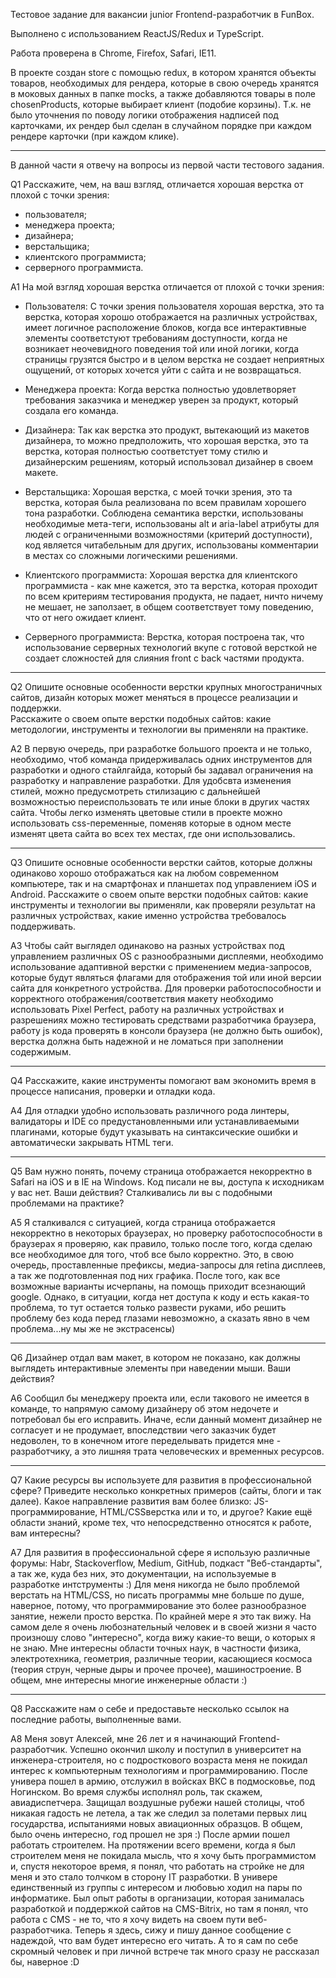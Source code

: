Тестовое задание для вакансии junior Frontend-разработчик в FunBox.

Выполнено с использованием ReactJS/Redux и TypeScript.

Работа проверена в Chrome, Firefox, Safari, IE11.

В проекте создан store с помощью redux, в котором хранятся объекты товаров, необходимых для рендера, которые в свою очередь хранятся в моковых данных в папке mocks, а также добавляются товары в поле chosenProducts, которые выбирает клиент (подобие корзины). Т.к. не было уточнения по поводу логики отображения надписей под карточками, их рендер был сделан в случайном порядке при каждом рендере карточки (при каждом клике).

_____________________________________________________________________
В данной части я отвечу на вопросы из первой части тестового задания.

Q1 Расскажите, чем, на ваш взгляд, отличается хорошая верстка от плохой с точки зрения:

- пользователя;
- менеджера проекта;
- дизайнера;
- верстальщика;
- клиентского программиста;
- серверного программиста.

A1 На мой взгляд хорошая верстка отличается от плохой с точки зрения:

- Пользователя: 
  С точки зрения пользователя хорошая верстка, это та верстка, которая хорошо отображается на различных устройствах, имеет логичное расположение блоков, когда все интерактивные элементы соответстуют требованиям доступности, когда не возникает неочевидного поведения той или иной логики, когда страницы грузятся быстро и в целом верстка не создает неприятных ощущений, от которых хочется уйти с сайта и не возвращаться.

- Менеджера проекта:
  Когда верстка полностью удовлетворяет требования заказчика и менеджер уверен за продукт, который создала его команда.

- Дизайнера:
  Так как верстка это продукт, вытекающий из макетов дизайнера, то можно предположить, что хорошая верстка, это та верстка, которая полностью соответстует тому стилю и дизайнерским решениям, который использовал дизайнер в своем макете.

- Верстальщика:
  Хорошая верстка, с моей точки зрения, это та верстка, которая была реализована по всем правилам хорошего тона разработки. Соблюдена семантика верстки, использованы необходимые мета-теги, использованы alt и aria-label атрибуты для людей с ограниченными возможностями (критерий доступности), код является читабельным для других, использованы комментарии в местах со сложными логическими решениями.

- Клиентского программиста:
  Хорошая верстка для клиентского программиста - как мне кажется, это та верстка, которая проходит по всем критериям тестирования продукта, не падает, ничто ничему не мешает, не заползает, в общем соответствует тому поведению, что от него ожидает клиент.

- Серверного программиста:
  Верстка, которая построена так, что использование серверных технологий вкупе с готовой версткой не создает сложностей для слияния front c back частями продукта.
_________________

Q2 Опишите основные особенности верстки крупных многостраничных сайтов, дизайн которых может меняться в процессе реализации и поддержки.  
Расскажите о своем опыте верстки подобных сайтов: какие методологии, инструменты и технологии вы применяли на практике.

A2 В первую очередь, при разработке большого проекта и не только, необходимо, чтоб команда придерживалась одних инструментов для разработки и одного стайлгайда, который бы задавал ограничения на разработку и направление разработки. Для удобсвта изменения стилей, можно предусмотреть стилизацию с дальнейшей возможностью переиспользовать те или иные блоки в других частях сайта. Чтобы легко изменять цветовые стили в проекте можно использовать css-переменные, поменяв которые в одном месте изменят цвета сайта во всех тех местах, где они использовались.

_________________

Q3 Опишите основные особенности верстки сайтов, которые должны одинаково хорошо отображаться как на любом современном компьютере, так и на смартфонах и планшетах под управлением iOS и Android. Расскажите о своем опыте верстки подобных сайтов: какие инструменты и технологии вы применяли, как проверяли результат на различных устройствах, какие именно устройства требовалось поддерживать. 

A3 Чтобы сайт выглядел одинаково на разных устройствах под управлением различных OS с разнообразными дисплеями, необходимо использование адаптивной верстки с применением медиа-запросов, которые будут являться флагами для отображения той или иной версии сайта для конкретного устройства. Для проверки работоспособности и корректного отображения/соответствия макету необходимо использовать Pixel Perfect, работу на различных устройствах и разрешениях можно тестировать средствами разработчика браузера, работу js кода проверять в консоли браузера (не должно быть ошибок), верстка должна быть надежной и не ломаться при заполнении содержимым. 

_________________

Q4 Расскажите, какие инструменты помогают вам экономить время в процессе написания, проверки и отладки кода.

A4 Для отладки удобно использовать различного рода линтеры, валидаторы и IDE со предустановленными или устанавливаемыми плагинами, которые будут указывать на синтаксические ошибки и автоматически закрывать HTML теги.
_________________

Q5 Вам нужно понять, почему страница отображается некорректно в Safari на iOS и в IE на Windows. Код писали не вы, доступа к исходникам у вас нет. Ваши действия? Сталкивались ли вы с подобными проблемами на практике?

А5 Я сталкивался с ситуацией, когда страница отображается некорректно в некоторых браузерах, но проверку работоспособности в браузерах я проверяю, как правило, только после того, когда сделаю все необходимое для того, чтоб все было корректно. Это, в свою очередь, проставленные префиксы, медиа-запросы для retina дисплеев, а так же подготовленная под них графика. После того, как все возможные варианты исчерпаны, на помощь приходит всезнающий google. Однако, в ситуации, когда нет доступа к коду и есть какая-то проблема, то тут остается только развести руками, ибо решить проблему без кода перед глазами невозможно, а сказать явно в чем проблема...ну мы же не экстрасенсы) 
_________________

Q6 Дизайнер отдал вам макет, в котором не показано, как должны выглядеть интерактивные элементы при наведении мыши. Ваши действия? 

А6 Сообщил бы менеджеру проекта или, если такового не имеется в команде, то напрямую самому дизайнеру об этом недочете и потребовал бы его исправить. Иначе, если данный момент дизайнер не согласует и не продумает, впоследствии чего заказчик будет недоволен, то в конечном итоге переделывать придется мне - разработчику, а это лишняя трата человеческих и временных ресурсов.
_________________

Q7 Какие ресурсы вы используете для развития в профессиональной сфере? Приведите несколько конкретных примеров (сайты, блоги и так далее). 
Какое направление развития вам более близко: JS-программирование, HTML/CSSверстка или и то, и другое? 
Какие ещё области знаний, кроме тех, что непосредственно относятся к работе, вам интересны? 

А7 Для развития в профессиональной сфере я использую различные форумы: Habr, Stackoverflow, Medium, GitHub, подкаст "Веб-стандарты", а так же, куда без них, это документации, на используемые в разработке интструменты :)
Для меня никогда не было проблемой верстать на HTML/CSS, но писать программы мне больше по душе, наверное, потому, что программирование это более разнообразное занятие, нежели просто верстка. По крайней мере я это так вижу.
На самом деле я очень любознательный человек и в своей жизни я часто произношу слово "интересно", когда вижу какие-то вещи, о которых я не знаю. Мне интересны области точных наук, в частности физика, электротехника, геометрия, различные теории, касающиеся космоса (теория струн, черные дыры и прочее прочее), машиностроение. В общем, мне интересны многие инженерные области :)
_________________

Q8 Расскажите нам о себе и предоставьте несколько ссылок на последние работы, выполненные вами.

A8 Меня зовут Алексей, мне 26 лет и я начинающий Frontend-разработчик. Успешно окончил школу и поступил в университет на инженера-строителя, но с подросткового возраста меня не покидал интерес к компьютерным технологиям и программированию. После универа пошел в армию, отслужил в войсках ВКС в подмосковье, под Ногинском. Во время службы исполнял роль, так скажем, авиадиспетчера. Защищал воздушные рубежи нашей столицы, чтоб никакая гадость не летела, а так же следил за полетами первых лиц государства, испытаниями новых авиационных образцов. В общем, было очень интересно, год прошел не зря :) После армии пошел работать строителем. На протяжении всего времени, когда я был строителем меня не покидала мысль, что я хочу быть программистом и, спустя некоторое время, я понял, что работать на стройке не для меня и это стало толчком в сторону IT разработки. В универе единственный из группы с интересом и любовью ходил на пары по информатике. Был опыт работы в организации, которая занималась разработкой и поддержкой сайтов на CMS-Bitrix, но там я понял, что работа с CMS - не то, что я хочу видеть на своем пути веб-разработчика. Теперь я здесь, сижу и пишу данное сообщение с надеждой, что вам будет интересно его читать. А то я сам по себе скромный человек и при личной встрече так много сразу не рассказал бы, наверное :D

